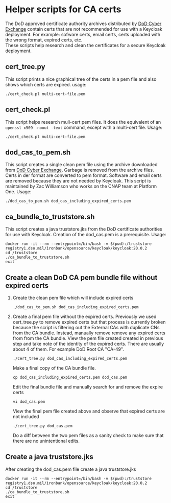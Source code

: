 # Helper scripts for CA certs
The DoD approved certificate authority archives distributed by [DoD Cyber Exchange](https://public.cyber.mil/pki-pke/pkipke-document-library/) contain certs that are not recommended for use with a Keycloak deployment. For example: sofware certs, email certs, certs uploaded with the wrong format, expired certs, etc.   
These scripts help research and clean the certificates for a secure Keycloak deployment.

## cert_tree.py
This script prints a nice graphical tree of the certs in a pem file and also shows which certs are expired.
usage:
```
./cert_check.pl multi-cert-file.pem
```

## cert_check.pl
This script helps research muli-cert pem files. It does the equivalent of an ```openssl x509 -noout -text``` command, except with a multi-cert file.
Usage:
```
./cert_check.pl multi-cert-file.pem
```

## dod_cas_to_pem.sh
This script creates a single clean pem file using the archive downloaded from [DoD Cyber Exchange](https://public.cyber.mil/pki-pke/pkipke-document-library/). Garbage is removed from the archive files. Certs in der format are converted to pem format. Software and email certs are removed because they are not needed by Keycloak. This script is maintained by Zac Williamson who works on the CNAP team at Platform One.
Usage:
```
./dod_cas_to_pem.sh dod_cas_including_expired_certs.pem
```

## ca_bundle_to_truststore.sh
This script creates a java truststore.jks from the DoD certificate authorities for use with Keycloak. Creation of the dod_cas.pem is a prerequisite.
Usage:
```
docker run -it --rm --entrypoint=/bin/bash -v $(pwd):/truststore registry1.dso.mil/ironbank/opensource/keycloak/keycloak:20.0.2
cd /truststore
./ca_bundle_to_truststore.sh
exit
```

## Create a clean DoD CA pem bundle file without expired certs
1. Create the clean pem file which will include expired certs
    ```
    ./dod_cas_to_pem.sh dod_cas_including_expired_certs.pem
    ```
2. Create a final pem file without the expired certs. Previously we used cert_tree.py to remove expired certs but that process is currently broken because the script is filtering out the External CAs with duplicate CNs from the CA bundle. Instead, manually remove remove any expired certs from from the CA bundle.
    View the pem file created created in previous step and take note of the identity of the expired certs. There are usually about 4 of them. For example DoD Root CA "CA-49".
    ```
    ./cert_tree.py dod_cas_including_expired_certs.pem
    ```
    Make a final copy of the CA bundle file.
    ```
    cp dod_cas_including_expired_certs.pem dod_cas.pem
    ```
    Edit the final bundle file and manually search for and remove the expire certs
    ```
    vi dod_cas.pem
    ```
    View the final pem file created above and observe that expired certs are not included
    ```
    ./cert_tree.py dod_cas.pem
    ```
    Do a diff between the two pem files as a sanity check to make sure that there are no unintentional edits. 

## Create a java truststore.jks
After creating the dod_cas.pem file create a java truststore.jks
```
docker run -it --rm --entrypoint=/bin/bash -v $(pwd):/truststore registry1.dso.mil/ironbank/opensource/keycloak/keycloak:20.0.2
cd /truststore
./ca_bundle_to_truststore.sh
exit
```
